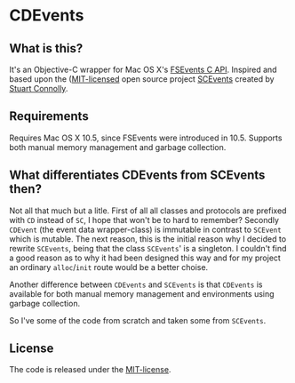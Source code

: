 # CDEvents #

## What is this? ##
It's an Objective-C wrapper for Mac OS X's [FSEvents C API](http://developer.apple.com/mac/library/documentation/Darwin/Reference/FSEvents_Ref/FSEvents_h/index.html). Inspired and based upon the ([MIT-licensed]((http://www.opensource.org/licenses/mit-license.php)) open source project [SCEvents](http://stuconnolly.com/projects/code/) created by [Stuart Connolly](http://stuconnolly.com/).

## Requirements ##
Requires Mac OS X 10.5, since FSEvents were introduced in 10.5. Supports both manual memory management and garbage collection.

## What differentiates CDEvents from SCEvents then? ##
Not all that much but a litle. First of all all classes and protocols are prefixed with `CD` instead of `SC`, I hope that won't be to hard to remember? Secondly `CDEvent` (the event data wrapper-class) is immutable in contrast to `SCEvent` which is mutable. The next reason, this is the initial reason why I decided to rewrite `SCEvents`, being that the class `SCEvents`' is a singleton. I couldn't find a good reason as to why it had been designed this way and for my project an ordinary `alloc`/`init` route would be a better choise.

Another difference between `CDEvents` and `SCEvents` is that `CDEvents` is available for both manual memory management and environments using garbage collection.

So I've some of the code from scratch and taken some from `SCEvents`.

## License ##
The code is released under the [MIT-license](http://www.opensource.org/licenses/mit-license.php).